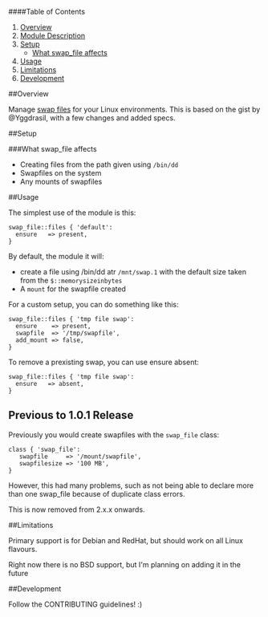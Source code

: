 ####Table of Contents

1. [Overview](#overview)
2. [Module Description ](#module-description)
3. [Setup](#setup)
    * [What swap_file affects](#what-swap_file-affects)
4. [Usage](#usage)
5. [Limitations](#limitations)
6. [Development](#development)

##Overview

Manage [swap files](http://en.wikipedia.org/wiki/Paging) for your Linux environments. This is based on the gist by @Yggdrasil, with a few changes and added specs.

##Setup

###What swap_file affects

* Creating files from the path given using `/bin/dd`
* Swapfiles on the system
* Any mounts of swapfiles

##Usage

The simplest use of the module is this:

```puppet
swap_file::files { 'default':
  ensure   => present,
}
```

By default, the module it will:

* create a file using /bin/dd atr `/mnt/swap.1` with the default size taken from the `$::memorysizeinbytes`
* A `mount` for the swapfile created

For a custom setup, you can do something like this:

```puppet
swap_file::files { 'tmp file swap':
  ensure    => present,
  swapfile  => '/tmp/swapfile',
  add_mount => false,
}
```

To remove a prexisting swap, you can use ensure absent:

```puppet
swap_file::files { 'tmp file swap':
  ensure   => absent,
}
```

## Previous to 1.0.1 Release

Previously you would create swapfiles with the `swap_file` class:

```
class { 'swap_file':
   swapfile     => '/mount/swapfile',
   swapfilesize => '100 MB',
}
```

However, this had many problems, such as not being able to declare more than one swap_file because of duplicate class errors.

This is now removed from 2.x.x onwards.

##Limitations

Primary support is for Debian and RedHat, but should work on all Linux flavours.

Right now there is no BSD support, but I'm planning on adding it in the future

##Development

Follow the CONTRIBUTING guidelines! :)

